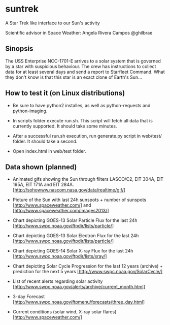 suntrek
=======

A Star Trek like interface to our Sun's activity

Scientific advisor in Space Weather: Angela Rivera Campos @ghilbrae

Sinopsis
--------

The USS Enterprise NCC-1701-E arrives to a solar system that is governed by a star with suspicious behaviour. The crew has instructions to collect data for at least several days and send a report to Starfleet Command. What they don't know is that this star is an exact clone of Earth's Sun...

How to test it (on Linux distributions)
---------------------------------------

* Be sure to have python2 installes, as well as python-requests and python-imaging.

* In scripts folder execute run.sh. This script will fetch all data that is currently supported. It should take some minutes.

* After a successful run.sh execution, run generate.py script in web/test/ folder. It should take a second.

* Open index.html in web/test folder.


Data shown (planned)
--------------------

* Animated gifs showing the Sun through filters LASCO/C2, EIT 304A, EIT 195A, EIT 171A and EIT 284A. [http://sohowww.nascom.nasa.gov/data/realtime/gif/] 

* Picture of the Sun with last 24h sunspots + number of sunspots [http://www.spaceweather.com/] and [http://www.spaceweather.com/images2013/]

* Chart depicting GOES-13 Solar Particle Flux for the last 24h [http://www.swpc.noaa.gov/ftpdir/lists/particle/]

* Chart depicting GOES-13 Solar Electron Flux for the last 24h [http://www.swpc.noaa.gov/ftpdir/lists/particle/]

* Chart depicting GOES-14 Solar X-ray Flux for the last 24h [http://www.swpc.noaa.gov/ftpdir/lists/xray/]

* Chart depicting Solar Cycle Progression for the last 12 years (archive) + prediction for the next 5 years [http://www.swpc.noaa.gov/SolarCycle/]

* List of recent alerts regarding solar activity [http://www.swpc.noaa.gov/alerts/archive/current_month.html]

* 3-day Forecast [http://www.swpc.noaa.gov/ftpmenu/forecasts/three_day.html]

* Current conditions (solar wind, X-ray solar flares) [http://www.spaceweather.com/]